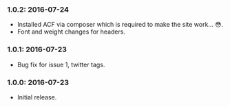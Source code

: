 ### 1.0.2: 2016-07-24

* Installed ACF via composer which is required to make the site work... 😳.
* Font and weight changes for headers.

### 1.0.1: 2016-07-23

* Bug fix for issue 1, twitter tags.

### 1.0.0: 2016-07-23

* Initial release.
